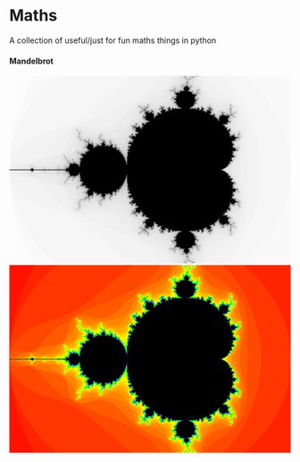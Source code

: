 # Maths
A collection of useful/just for fun maths things in python

#### Mandelbrot
![MandelbrotBW](/Mandelbrot/output.png)
![MandelbrotCol](/Mandelbrot/output_colour.png)
